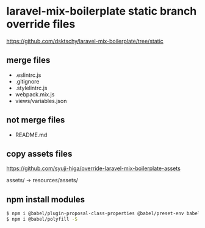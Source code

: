 # laravel-mix-boilerplate static branch override files
https://github.com/dsktschy/laravel-mix-boilerplate/tree/static

## merge files
- .eslintrc.js
- .gitignore
- .stylelintrc.js
- webpack.mix.js
- views/variables.json

## not merge files
- README.md

## copy assets files
https://github.com/syuji-higa/override-laravel-mix-boilerplate-assets

assets/ -> resources/assets/

## npm install modules
```bash
$ npm i @babel/plugin-proposal-class-properties @babel/preset-env babel-eslint autoprefixer -D
$ npm i @babel/polyfill -S
```
